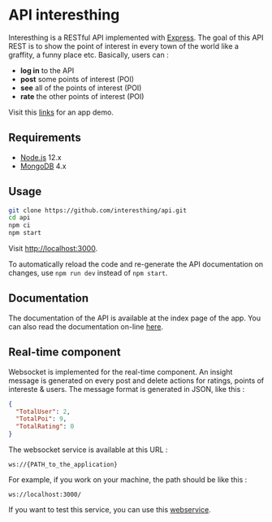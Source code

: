 # API interesthing

Interesthing is a RESTful API implemented with [Express][express]. The goal of this API REST is to show the point of interest in every town of the world like a graffity, a funny place etc. Basically, users can : 

* **log in** to the API
* **post** some points of interest (POI)
* **see** all of the points of interest (POI)
* **rate** the other points of interest (POI)

Visit this [links][doc] for an app demo. 

## Requirements

* [Node.js][node] 12.x
* [MongoDB][mongo] 4.x

## Usage

```bash
git clone https://github.com/interesthing/api.git
cd api
npm ci
npm start
```

Visit [http://localhost:3000](http://localhost:3000).

To automatically reload the code and re-generate the API documentation on changes, use `npm run dev` instead of `npm start`.

## Documentation

The documentation of the API is available at the index page of the app. 
You can also read the documentation on-line [here][doc].

## Real-time component 

Websocket is implemented for the real-time component. An insight message is generated on every post and delete actions for ratings, points of intereste & users. The message format is generated in JSON, like this : 

```JSON
{
  "TotalUser": 2,
  "TotalPoi": 9,
  "TotalRating": 0
}
```

The websocket service is available at this URL : 
```
ws://{PATH_to_the_application}
``` 
For example, if you work on your machine, the path should be like this : 
```
ws://localhost:3000/
```
If you want to test this service, you can use this [webservice][ws].

[express]: https://expressjs.com
[mongo]: https://www.mongodb.com
[node]: https://nodejs.org/
[doc]: https://interesthing.herokuapp.com/
[ws]: https://msg-central.herokuapp.com/ws
